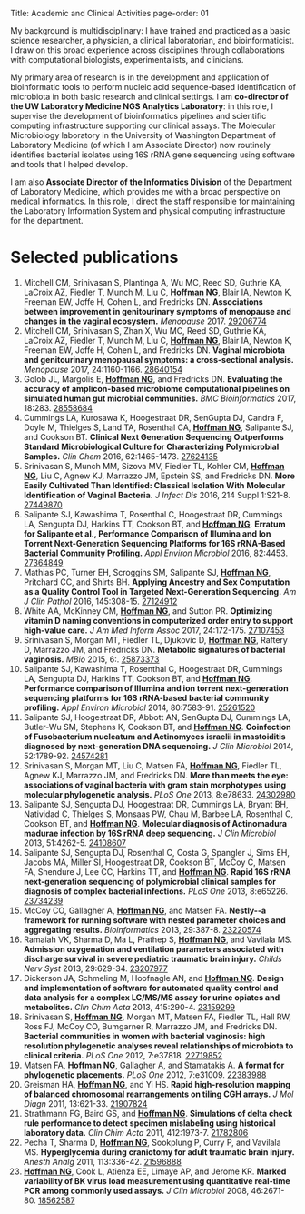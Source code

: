 Title: Academic and Clinical Activities
page-order: 01

My background is multidisciplinary: I have trained and practiced as a
basic science researcher, a physician, a clinical laboratorian, and
bioinformaticist. I draw on this broad experience across disciplines
through collaborations with computational biologists,
experimentalists, and clinicians.

My primary area of research is in the development and application of
bioinformatic tools to perform nucleic acid sequence-based
identification of microbiota in both basic research and clinical
settings. I am **co-director of the UW Laboratory Medicine NGS Analytics
Laboratory**: in this role, I supervise the development of
bioinformatics pipelines and scientific computing infrastructure
supporting our clinical assays. The Molecular Microbiology laboratory
in the University of Washington Department of Laboratory Medicine (of
which I am Associate Director) now routinely identifies bacterial
isolates using 16S rRNA gene sequencing using software and tools that
I helped develop.

I am also **Associate Director of the Informatics Division** of the
Department of Laboratory Medicine, which provides me with a broad
perspective on medical informatics. In this role, I direct the staff
responsible for maintaining the Laboratory Information System and
physical computing infrastructure for the department.

# Selected publications

<ol>

<li>Mitchell CM, Srinivasan S, Plantinga A, Wu MC, Reed SD, Guthrie KA, LaCroix AZ, Fiedler T, Munch M, Liu C, <strong style="text-decoration: underline">Hoffman NG</strong>, Blair IA, Newton K, Freeman EW, Joffe H, Cohen L, and Fredricks DN. <strong>Associations between improvement in genitourinary symptoms of menopause and changes in the vaginal ecosystem.</strong> <em>Menopause</em> 2017. <a href="http://www.ncbi.nlm.nih.gov/pubmed/29206774">29206774</a></li>

<li>Mitchell CM, Srinivasan S, Zhan X, Wu MC, Reed SD, Guthrie KA, LaCroix AZ, Fiedler T, Munch M, Liu C, <strong style="text-decoration: underline">Hoffman NG</strong>, Blair IA, Newton K, Freeman EW, Joffe H, Cohen L, and Fredricks DN. <strong>Vaginal microbiota and genitourinary menopausal symptoms: a cross-sectional analysis.</strong> <em>Menopause</em> 2017, 24:1160-1166. <a href="http://www.ncbi.nlm.nih.gov/pubmed/28640154">28640154</a></li>

<li>Golob JL, Margolis E, <strong style="text-decoration: underline">Hoffman NG</strong>, and Fredricks DN. <strong>Evaluating the accuracy of amplicon-based microbiome computational pipelines on simulated human gut microbial communities.</strong> <em>BMC Bioinformatics</em> 2017, 18:283. <a href="http://www.ncbi.nlm.nih.gov/pubmed/28558684">28558684</a></li>

<li>Cummings LA, Kurosawa K, Hoogestraat DR, SenGupta DJ, Candra F, Doyle M, Thielges S, Land TA, Rosenthal CA, <strong style="text-decoration: underline">Hoffman NG</strong>, Salipante SJ, and Cookson BT. <strong>Clinical Next Generation Sequencing Outperforms Standard Microbiological Culture for Characterizing Polymicrobial Samples.</strong> <em>Clin Chem</em> 2016, 62:1465-1473. <a href="http://www.ncbi.nlm.nih.gov/pubmed/27624135">27624135</a></li>

<li>Srinivasan S, Munch MM, Sizova MV, Fiedler TL, Kohler CM, <strong style="text-decoration: underline">Hoffman NG</strong>, Liu C, Agnew KJ, Marrazzo JM, Epstein SS, and Fredricks DN. <strong>More Easily Cultivated Than Identified: Classical Isolation With Molecular Identification of Vaginal Bacteria.</strong> <em>J Infect Dis</em> 2016, 214 Suppl 1:S21-8. <a href="http://www.ncbi.nlm.nih.gov/pubmed/27449870">27449870</a></li>

<li>Salipante SJ, Kawashima T, Rosenthal C, Hoogestraat DR, Cummings LA, Sengupta DJ, Harkins TT, Cookson BT, and <strong style="text-decoration: underline">Hoffman NG</strong>. <strong>Erratum for Salipante et al., Performance Comparison of Illumina and Ion Torrent Next-Generation Sequencing Platforms for 16S rRNA-Based Bacterial Community Profiling.</strong> <em>Appl Environ Microbiol</em> 2016, 82:4453. <a href="http://www.ncbi.nlm.nih.gov/pubmed/27364849">27364849</a></li>

<li>Mathias PC, Turner EH, Scroggins SM, Salipante SJ, <strong style="text-decoration: underline">Hoffman NG</strong>, Pritchard CC, and Shirts BH. <strong>Applying Ancestry and Sex Computation as a Quality Control Tool in Targeted Next-Generation Sequencing.</strong> <em>Am J Clin Pathol</em> 2016, 145:308-15. <a href="http://www.ncbi.nlm.nih.gov/pubmed/27124912">27124912</a></li>

<li>White AA, McKinney CM, <strong style="text-decoration: underline">Hoffman NG</strong>, and Sutton PR. <strong>Optimizing vitamin D naming conventions in computerized order entry to support high-value care.</strong> <em>J Am Med Inform Assoc</em> 2017, 24:172-175. <a href="http://www.ncbi.nlm.nih.gov/pubmed/27107453">27107453</a></li>

<li>Srinivasan S, Morgan MT, Fiedler TL, Djukovic D, <strong style="text-decoration: underline">Hoffman NG</strong>, Raftery D, Marrazzo JM, and Fredricks DN. <strong>Metabolic signatures of bacterial vaginosis.</strong> <em>MBio</em> 2015, 6:. <a href="http://www.ncbi.nlm.nih.gov/pubmed/25873373">25873373</a></li>

<li>Salipante SJ, Kawashima T, Rosenthal C, Hoogestraat DR, Cummings LA, Sengupta DJ, Harkins TT, Cookson BT, and <strong style="text-decoration: underline">Hoffman NG</strong>. <strong>Performance comparison of Illumina and ion torrent next-generation sequencing platforms for 16S rRNA-based bacterial community profiling.</strong> <em>Appl Environ Microbiol</em> 2014, 80:7583-91. <a href="http://www.ncbi.nlm.nih.gov/pubmed/25261520">25261520</a></li>

<li>Salipante SJ, Hoogestraat DR, Abbott AN, SenGupta DJ, Cummings LA, Butler-Wu SM, Stephens K, Cookson BT, and <strong style="text-decoration: underline">Hoffman NG</strong>. <strong>Coinfection of Fusobacterium nucleatum and Actinomyces israelii in mastoiditis diagnosed by next-generation DNA sequencing.</strong> <em>J Clin Microbiol</em> 2014, 52:1789-92. <a href="http://www.ncbi.nlm.nih.gov/pubmed/24574281">24574281</a></li>

<li>Srinivasan S, Morgan MT, Liu C, Matsen FA, <strong style="text-decoration: underline">Hoffman NG</strong>, Fiedler TL, Agnew KJ, Marrazzo JM, and Fredricks DN. <strong>More than meets the eye: associations of vaginal bacteria with gram stain morphotypes using molecular phylogenetic analysis.</strong> <em>PLoS One</em> 2013, 8:e78633. <a href="http://www.ncbi.nlm.nih.gov/pubmed/24302980">24302980</a></li>

<li>Salipante SJ, Sengupta DJ, Hoogestraat DR, Cummings LA, Bryant BH, Natividad C, Thielges S, Monsaas PW, Chau M, Barbee LA, Rosenthal C, Cookson BT, and <strong style="text-decoration: underline">Hoffman NG</strong>. <strong>Molecular diagnosis of Actinomadura madurae infection by 16S rRNA deep sequencing.</strong> <em>J Clin Microbiol</em> 2013, 51:4262-5. <a href="http://www.ncbi.nlm.nih.gov/pubmed/24108607">24108607</a></li>

<li>Salipante SJ, Sengupta DJ, Rosenthal C, Costa G, Spangler J, Sims EH, Jacobs MA, Miller SI, Hoogestraat DR, Cookson BT, McCoy C, Matsen FA, Shendure J, Lee CC, Harkins TT, and <strong style="text-decoration: underline">Hoffman NG</strong>. <strong>Rapid 16S rRNA next-generation sequencing of polymicrobial clinical samples for diagnosis of complex bacterial infections.</strong> <em>PLoS One</em> 2013, 8:e65226. <a href="http://www.ncbi.nlm.nih.gov/pubmed/23734239">23734239</a></li>

<li>McCoy CO, Gallagher A, <strong style="text-decoration: underline">Hoffman NG</strong>, and Matsen FA. <strong>Nestly--a framework for running software with nested parameter choices and aggregating results.</strong> <em>Bioinformatics</em> 2013, 29:387-8. <a href="http://www.ncbi.nlm.nih.gov/pubmed/23220574">23220574</a></li>

<li>Ramaiah VK, Sharma D, Ma L, Prathep S, <strong style="text-decoration: underline">Hoffman NG</strong>, and Vavilala MS. <strong>Admission oxygenation and ventilation parameters associated with discharge survival in severe pediatric traumatic brain injury.</strong> <em>Childs Nerv Syst</em> 2013, 29:629-34. <a href="http://www.ncbi.nlm.nih.gov/pubmed/23207977">23207977</a></li>

<li>Dickerson JA, Schmeling M, Hoofnagle AN, and <strong style="text-decoration: underline">Hoffman NG</strong>. <strong>Design and implementation of software for automated quality control and data analysis for a complex LC/MS/MS assay for urine opiates and metabolites.</strong> <em>Clin Chim Acta</em> 2013, 415:290-4. <a href="http://www.ncbi.nlm.nih.gov/pubmed/23159299">23159299</a></li>

<li>Srinivasan S, <strong style="text-decoration: underline">Hoffman NG</strong>, Morgan MT, Matsen FA, Fiedler TL, Hall RW, Ross FJ, McCoy CO, Bumgarner R, Marrazzo JM, and Fredricks DN. <strong>Bacterial communities in women with bacterial vaginosis: high resolution phylogenetic analyses reveal relationships of microbiota to clinical criteria.</strong> <em>PLoS One</em> 2012, 7:e37818. <a href="http://www.ncbi.nlm.nih.gov/pubmed/22719852">22719852</a></li>

<li>Matsen FA, <strong style="text-decoration: underline">Hoffman NG</strong>, Gallagher A, and Stamatakis A. <strong>A format for phylogenetic placements.</strong> <em>PLoS One</em> 2012, 7:e31009. <a href="http://www.ncbi.nlm.nih.gov/pubmed/22383988">22383988</a></li>

<li>Greisman HA, <strong style="text-decoration: underline">Hoffman NG</strong>, and Yi HS. <strong>Rapid high-resolution mapping of balanced chromosomal rearrangements on tiling CGH arrays.</strong> <em>J Mol Diagn</em> 2011, 13:621-33. <a href="http://www.ncbi.nlm.nih.gov/pubmed/21907824">21907824</a></li>

<li>Strathmann FG, Baird GS, and <strong style="text-decoration: underline">Hoffman NG</strong>. <strong>Simulations of delta check rule performance to detect specimen mislabeling using historical laboratory data.</strong> <em>Clin Chim Acta</em> 2011, 412:1973-7. <a href="http://www.ncbi.nlm.nih.gov/pubmed/21782806">21782806</a></li>

<li>Pecha T, Sharma D, <strong style="text-decoration: underline">Hoffman NG</strong>, Sookplung P, Curry P, and Vavilala MS. <strong>Hyperglycemia during craniotomy for adult traumatic brain injury.</strong> <em>Anesth Analg</em> 2011, 113:336-42. <a href="http://www.ncbi.nlm.nih.gov/pubmed/21596888">21596888</a></li>

<li><strong style="text-decoration: underline">Hoffman NG</strong>, Cook L, Atienza EE, Limaye AP, and Jerome KR. <strong>Marked variability of BK virus load measurement using quantitative real-time PCR among commonly used assays.</strong> <em>J Clin Microbiol</em> 2008, 46:2671-80. <a href="http://www.ncbi.nlm.nih.gov/pubmed/18562587">18562587</a></li>


</ol>
